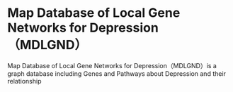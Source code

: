 #  Map Database of Local Gene Networks for Depression（MDLGND）
 Map Database of Local Gene Networks for Depression（MDLGND）is a graph database including Genes and Pathways about Depression and their relationship
